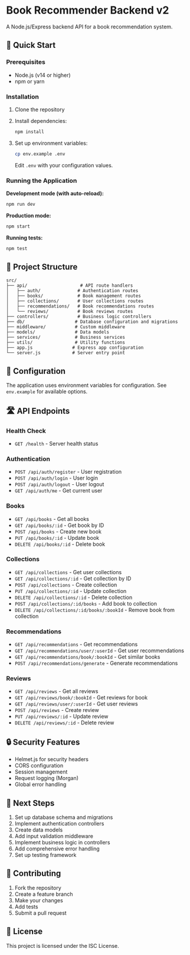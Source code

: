 # Book Recommender Backend v2

A Node.js/Express backend API for a book recommendation system.

## 🚀 Quick Start

### Prerequisites

- Node.js (v14 or higher)
- npm or yarn

### Installation

1. Clone the repository
2. Install dependencies:

   ```bash
   npm install
   ```

3. Set up environment variables:
   ```bash
   cp env.example .env
   ```
   Edit `.env` with your configuration values.

### Running the Application

**Development mode (with auto-reload):**

```bash
npm run dev
```

**Production mode:**

```bash
npm start
```

**Running tests:**

```bash
npm test
```

## 📁 Project Structure

```
src/
├── api/                    # API route handlers
│   ├── auth/              # Authentication routes
│   ├── books/             # Book management routes
│   ├── collections/       # User collections routes
│   ├── recommendations/   # Book recommendations routes
│   └── reviews/           # Book reviews routes
├── controllers/           # Business logic controllers
├── db/                   # Database configuration and migrations
├── middleware/           # Custom middleware
├── models/               # Data models
├── services/             # Business services
├── utils/                # Utility functions
├── app.js               # Express app configuration
└── server.js            # Server entry point
```

## 🔧 Configuration

The application uses environment variables for configuration. See `env.example` for available options.

## 🛣️ API Endpoints

### Health Check

- `GET /health` - Server health status

### Authentication

- `POST /api/auth/register` - User registration
- `POST /api/auth/login` - User login
- `POST /api/auth/logout` - User logout
- `GET /api/auth/me` - Get current user

### Books

- `GET /api/books` - Get all books
- `GET /api/books/:id` - Get book by ID
- `POST /api/books` - Create new book
- `PUT /api/books/:id` - Update book
- `DELETE /api/books/:id` - Delete book

### Collections

- `GET /api/collections` - Get user collections
- `GET /api/collections/:id` - Get collection by ID
- `POST /api/collections` - Create collection
- `PUT /api/collections/:id` - Update collection
- `DELETE /api/collections/:id` - Delete collection
- `POST /api/collections/:id/books` - Add book to collection
- `DELETE /api/collections/:id/books/:bookId` - Remove book from collection

### Recommendations

- `GET /api/recommendations` - Get recommendations
- `GET /api/recommendations/user/:userId` - Get user recommendations
- `GET /api/recommendations/book/:bookId` - Get similar books
- `POST /api/recommendations/generate` - Generate recommendations

### Reviews

- `GET /api/reviews` - Get all reviews
- `GET /api/reviews/book/:bookId` - Get reviews for book
- `GET /api/reviews/user/:userId` - Get user reviews
- `POST /api/reviews` - Create review
- `PUT /api/reviews/:id` - Update review
- `DELETE /api/reviews/:id` - Delete review

## 🔒 Security Features

- Helmet.js for security headers
- CORS configuration
- Session management
- Request logging (Morgan)
- Global error handling

## 📝 Next Steps

1. Set up database schema and migrations
2. Implement authentication controllers
3. Create data models
4. Add input validation middleware
5. Implement business logic in controllers
6. Add comprehensive error handling
7. Set up testing framework

## 🤝 Contributing

1. Fork the repository
2. Create a feature branch
3. Make your changes
4. Add tests
5. Submit a pull request

## 📄 License

This project is licensed under the ISC License.
